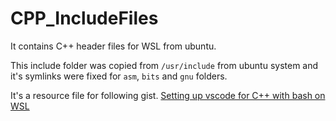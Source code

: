 # CPP_IncludeFiles
It contains C++ header files for WSL from ubuntu.

This include folder was copied from `/usr/include` from ubuntu system and it's symlinks were fixed for `asm`, `bits` and `gnu` folders. 

It's a resource file for following gist.
[Setting up vscode for C++ with bash on WSL](https://gist.github.com/raviverman/40e08d294fd0f89eca48df725bb7b768)
